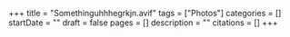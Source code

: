 +++
title = "Somethinguhhhegrkjn.avif"
tags = ["Photos"]
categories = []
startDate = ""
draft = false
pages = []
description = ""
citations = []
+++
